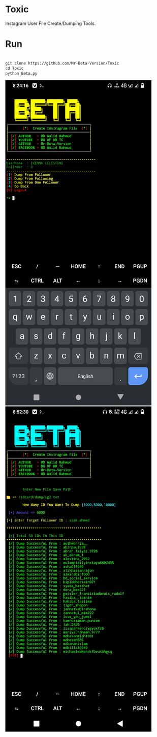 # Toxic
Instagram User File Create/Dumping Tools.

# Run
```

git clone https://github.com/Mr-Beta-Version/Toxic
cd Toxic
python Beta.py

```

![Menu](https://github.com/Mr-Beta-Version/ScreenShots/blob/main/Screenshot_20221019_202417.jpg)
![Dump From One](https://github.com/Mr-Beta-Version/ScreenShots/blob/main/Screenshot_20221019_205230.jpg)
